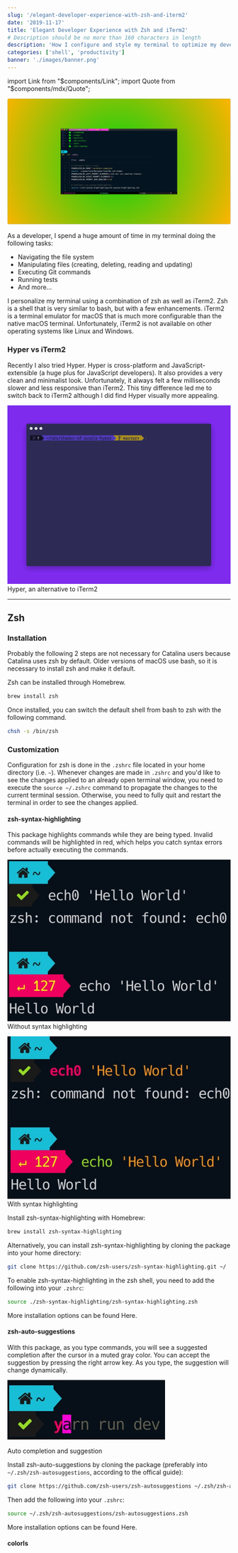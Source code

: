 ```yaml
---
slug: '/elegant-developer-experience-with-zsh-and-iterm2'
date: '2019-11-17'
title: 'Elegant Developer Experience with Zsh and iTerm2'
# Description should be no more than 160 characters in length
description: 'How I configure and style my terminal to optimize my development workflow'
categories: ['shell', 'productivity']
banner: './images/banner.png'
---
```


import Link from "$components/Link";
import Quote from "$components/mdx/Quote";

![banner](./images/banner.png)

As a developer, I spend a huge amount of time in my terminal doing the following tasks:

- Navigating the file system
- Manipulating files (creating, deleting, reading and updating)
- Executing Git commands
- Running tests
- And more...

I personalize my terminal using a combination of <Link to="https://www.zsh.org/">zsh</Link> 
as well as <Link to="https://https://iterm2.com/">iTerm2</Link>. Zsh is a shell that is very similar to bash, but with <Link to="https://stackabuse.com/zsh-vs-bash/">a few enhancements</Link>. iTerm2 is a terminal emulator for macOS that is much more configurable than the native macOS terminal. Unfortunately, iTerm2 is not available on other operating systems like Linux and Windows.

### Hyper vs iTerm2

Recently I also tried <Link to="https://hyper.is/">Hyper</Link>. Hyper is cross-platform and JavaScript-extensible (a huge plus for JavaScript developers). It also provides a very clean and minimalist look. Unfortunately, it always felt a few milliseconds slower and less responsive than iTerm2. This tiny difference led me to switch back to iTerm2 although I did find Hyper visually more appealing.

![hyper](./images/hyper.gif)
<span class="caption">Hyper, an alternative to iTerm2</span>

---

## Zsh

### Installation 

Probably the following 2 steps are not necessary for Catalina users because Catalina uses zsh by default. Older versions of macOS use bash, so it is necessary to install zsh and make it default.

Zsh can be installed through <Link to="https://brew.sh/">Homebrew</Link>. 

```bash
brew install zsh
```

Once installed, you can switch the default shell from bash to zsh with the following command. 

```bash
chsh -s /bin/zsh
```

### Customization

Configuration for zsh is done in the `.zshrc` file located in your home directory (i.e. `~`). Whenever changes are made in `.zshrc` and you'd like to see the changes applied to an already open terminal window, you need to execute the `source ~/.zshrc` command to propagate the changes to the current terminal session. Otherwise, you need to fully quit and restart the terminal in order to see the changes applied.

#### zsh-syntax-highlighting

<Link to="https://github.com/zsh-users/zsh-syntax-highlighting">This package</Link> highlights commands while they are being typed. Invalid commands will be highlighted in red, which helps you catch syntax errors before actually executing the commands.

![without-highlighting](./images/without-highlighting.jpg)
<span class="caption">Without syntax highlighting</span>

![with-highlighting](./images/with-highlighting.jpg)
<span class="caption">With syntax highlighting</span>

Install zsh-syntax-highlighting with Homebrew:

```bash
brew install zsh-syntax-highlighting
```

Alternatively, you can install zsh-syntax-highlighting by cloning the package into your home directory:

```bash
git clone https://github.com/zsh-users/zsh-syntax-highlighting.git ~/
```

To enable zsh-syntax-highlighting in the zsh shell, you need to add the following into your `.zshrc`:

```bash
source ./zsh-syntax-highlighting/zsh-syntax-highlighting.zsh
```

More installation options can be found <Link to="https://github.com/zsh-users/zsh-syntax-highlighting/blob/master/INSTALL.md">Here</Link>.

#### zsh-auto-suggestions
With <Link to="https://github.com/zsh-users/zsh-autosuggestions/">this package</Link>, as you type commands, you will see a suggested completion after the cursor in a muted gray color. You can accept the suggestion by pressing the right arrow key. As you type, the suggestion will change dynamically.

![auto-suggestions](./images/auto-suggestions.jpg)

<span class="caption">Auto completion and suggestion</span>

Install zsh-auto-suggestions by cloning the package (preferably into `~/.zsh/zsh-autosuggestions`, according to the offical guide):

```bash
git clone https://github.com/zsh-users/zsh-autosuggestions ~/.zsh/zsh-autosuggestions
```

Then add the following into your `.zshrc`:

```bash
source ~/.zsh/zsh-autosuggestions/zsh-autosuggestions.zsh
```

More installation options can be found <Link to="https://github.com/zsh-users/zsh-autosuggestions/blob/master/INSTALL.md">Here</Link>.

#### colorls